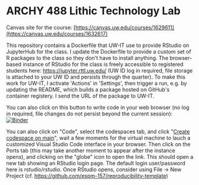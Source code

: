 # ARCHY 488 Lithic Technology Lab

Canvas site for the course: [https://canvas.uw.edu/courses/1629611](https://canvas.uw.edu/courses/1632617)

This repository contains a Dockerfile that UW-IT use to provide RStudio on JupyterHub for the class. I update the Dockerfile to provide a custom set of R packages to the class so they don't have to install anything. The browser-based instance of RStudio for the class is freely accessible to registered students here: https://jupyter.rttl.uw.edu/ (UW ID log in required, file storage is attached to your UW ID and persists through the quarter). To make this work for UW-IT, I activate 'Actions' in 'Settings', then trigger a run, e.g. by updating the README, which builds a package hosted on GitHub's container registery. I send the URL of the package to UW-IT. 

You can also click on this button to write code in your web browser (no log in required, file changes do not persist beyond the current session): [![Binder](http://mybinder.org/badge_logo.svg)](http://mybinder.org/v2/gh/benmarwick/ARCHY-488-Lithic-Technology-Lab/master?urlpath=rstudio)

You can also click on "Code", select the codespaces tab, and click "[Create codespace on main](https://github.com/codespaces/new?hide_repo_select=true&ref=main&repo=614008148)", wait a few moments for the virtual machine to lauch a customized Visual Studio Code interface in your browser. Then click on the Ports tab (this may take another moment to appear after the instance opens), and clicking on the "globe" icon to open the link. This should open a new tab showing an RStudio login page. The default login user/password here is rstudio/rstudio. Once RStudio opens, consider using File -> New Project (cf. https://github.com/espm-157/reproducibility-template)




